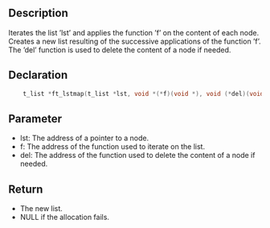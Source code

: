 ## Description
Iterates the list ’lst’ and applies the function ’f’ on the content of each node. Creates a new list resulting of the successive applications of the function ’f’. The ’del’ function is used to delete the content of a node if needed.

## Declaration 
```c
	t_list *ft_lstmap(t_list *lst, void *(*f)(void *), void (*del)(void *));
```

## Parameter 
- lst: The address of a pointer to a node. 
- f: The address of the function used to iterate on the list. 
- del: The address of the function used to delete the content of a node if needed.

## Return 
- The new list. 
- NULL if the allocation fails.

